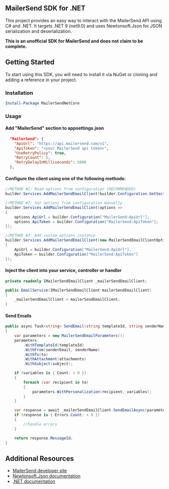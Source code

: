 ## MailerSend SDK for .NET

This project provides an easy way to interact with the MailerSend API using C# and .NET. It targets .NET 9 (net9.0) and uses Newtonsoft.Json for JSON serialization and deserialization.

**This is an unofficial SDK for MailerSend and does not claim to be complete.**

## Getting Started

To start using this SDK, you will need to install it via NuGet or cloning and adding a reference in your project.

### Installation
```powershell
Install-Package MailerSendNetCore
```

### Usage

#### Add "MailerSend" section to appsettings.json
```json
  "MailerSend": {
    "ApiUrl": "https://api.mailersend.com/v1",
    "ApiToken": "<your MailerSend api token>",
    "UseRetryPolicy": true,
    "RetryCount": 5,
    "RetryDelayInMilliseconds": 5000
  },
 ```

#### Configure the client using one of the following methods:

```C#
//METHOD #1: Read options from configuration (RECOMMENDED)
builder.Services.AddMailerSendEmailClient(builder.Configuration.GetSection("MailerSend"));

//METHOD #2: Set options from configuration manually
builder.Services.AddMailerSendEmailClient(options =>
{
    options.ApiUrl = builder.Configuration["MailerSend:ApiUrl"];
    options.ApiToken = builder.Configuration["MailerSend:ApiToken"];
});

//METHOD #3: Add custom options instance
builder.Services.AddMailerSendEmailClient(new MailerSendEmailClientOptions
{
    ApiUrl = builder.Configuration["MailerSend:ApiUrl"],
    ApiToken = builder.Configuration["MailerSend:ApiToken"]
});
```

#### Inject the client into your service, controller or handler
```C#
private readonly IMailerSendEmailClient _mailerSendEmailClient;

public EmailService(IMailerSendEmailClient mailerSendEmailClient)
{
    _mailerSendEmailClient = mailerSendEmailClient;
}
```

#### Send Emails

```C#
public async Task<string> SendEmail(string templateId, string senderName, string senderEmail, string[] to, string subject, MailerSendEmailAttachment[] attachments, IDictionary<string, string>? variables, CancellationToken cancellationToken = default)
{
    var parameters = new MailerSendEmailParameters();
    parameters
        .WithTemplateId(templateId)
        .WithFrom(senderEmail, senderName)
        .WithTo(to)
        .WithAttachment(attachments)
        .WithSubject(subject);

    if (variables is { Count: > 0 })
    {
        foreach (var recipient in to)
        {
            parameters.WithPersonalization(recipient, variables);
        }
    }

    var response = await _mailerSendEmailClient.SendEmailAsync(parameters, cancellationToken);
    if (response is { Errors.Count: > 0 })
    {
        //handle errors                
    }

    return response.MessageId;
}
```

## Additional Resources
* [MailerSend developer site](https://developers.mailersend.com)
* [Newtonsoft.Json documentation](https://www.newtonsoft.com/json/help/html/introduction.htm)
* [.NET documentation](https://learn.microsoft.com/en-us/dotnet/)
